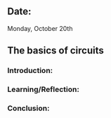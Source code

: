 ## Date:
Monday, October 20th

## The basics of circuits

### Introduction:


### Learning/Reflection:

### Conclusion:
